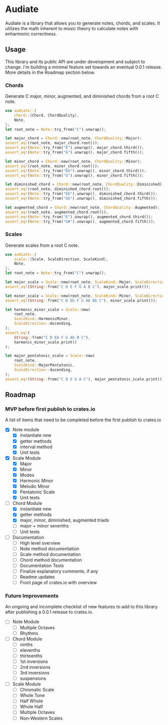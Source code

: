 # Audiate

Audiate is a library that allows you to generate notes, chords, and scales. It utilizes the math inherent to music theory to calculate notes with enharmonic correctness.

## Usage

This library and its public API are under development and subject to change. I'm building a minimal feature set towards an eventual 0.0.1 release. More details in the Roadmap section below.

### Chords
Generate C major, minor, augmented, and diminished chords from a root C note.

```rust
use audiate::{
    chord::{Chord, ChordQuality},
    Note,
};
let root_note = Note::try_from("C").unwrap();

let major_chord = Chord::new(root_note, ChordQuality::Major);
assert_eq!(root_note, major_chord.root());
assert_eq!(Note::try_from("E").unwrap(), major_chord.third());
assert_eq!(Note::try_from("G").unwrap(), major_chord.fifth());

let minor_chord = Chord::new(root_note, ChordQuality::Minor);
assert_eq!(root_note, minor_chord.root());
assert_eq!(Note::try_from("Eb").unwrap(), minor_chord.third());
assert_eq!(Note::try_from("G").unwrap(), minor_chord.fifth());

let diminished_chord = Chord::new(root_note, ChordQuality::Diminished);
assert_eq!(root_note, diminished_chord.root());
assert_eq!(Note::try_from("Eb").unwrap(), diminished_chord.third());
assert_eq!(Note::try_from("Gb").unwrap(), diminished_chord.fifth());

let augmented_chord = Chord::new(root_note, ChordQuality::Augmented);
assert_eq!(root_note, augmented_chord.root());
assert_eq!(Note::try_from("E").unwrap(), augmented_chord.third());
assert_eq!(Note::try_from("G#").unwrap(), augmented_chord.fifth());
```

### Scales
Generate scales from a root C note.

```rust
use audiate::{
    scale::{Scale, ScaleDirection, ScaleKind},
    Note,
};
let root_note = Note::try_from("C").unwrap();

let major_scale = Scale::new(root_note, ScaleKind::Major, ScaleDirection::Ascending);
assert_eq!(String::from("C D E F G A B C"), major_scale.print());

let minor_scale = Scale::new(root_note, ScaleKind::Minor, ScaleDirection::Ascending);
assert_eq!(String::from("C D Eb F G Ab Bb C"), minor_scale.print());

let harmonic_minor_scale = Scale::new(
    root_note,
    ScaleKind::HarmonicMinor,
    ScaleDirection::Ascending,
);
assert_eq!(
    String::from("C D Eb F G Ab B C"),
    harmonic_minor_scale.print()
);

let major_pentatonic_scale = Scale::new(
    root_note,
    ScaleKind::MajorPentatonic,
    ScaleDirection::Ascending,
);
assert_eq!(String::from("C D E G A C"), major_pentatonic_scale.print());
```

## Roadmap

### MVP before first publish to crates.io

A list of items that need to be completed before the first publish to crates.io

- [x] Note module
    - [x] instantiate new
    - [x] getter methods
    - [x] interval method
    - [x] Unit tests

- [x] Scale Module
    - [x] Major
    - [x] Minor
    - [x] Modes
    - [x] Harmonic Minor
    - [x] Melodic Minor
    - [x] Pentatonic Scale
    - [x] Unit tests

- [ ] Chord Module
    - [x] instantiate new
    - [x] getter methods
    - [x] major, minor, diminished, augmented triads
    - [ ] major + minor sevenths
    - [ ] Unit tests

- [ ] Documentation
    - [ ] High level overview
    - [ ] Note method documentation
    - [ ] Scale method documentation
    - [ ] Chord method documentation
    - [ ] Documentation Tests
    - [ ] Finalize explanatory comments, if any
    - [ ] Readme updates
    - [ ] Front page of crates.io with overview
 
### Future Improvements

An ongoing and incomplete checklist of new features to add to this library after publishing a 0.0.1 release to crates.io.

- [ ] Note Module
    - [ ] Multiple Octaves
    - [ ] Rhythms

- [ ] Chord Module
    - [ ] ninths
    - [ ] elevenths
    - [ ] thirteenths
    - [ ] 1st inversions
    - [ ] 2nd inversions
    - [ ] 3rd inversions
    - [ ] suspensions

- [ ] Scale Module
    - [ ] Chromatic Scale
    - [ ] Whole Tone
    - [ ] Half Whole
    - [ ] Whole Half
    - [ ] Multiple Octaves
    - [ ] Non-Western Scales
